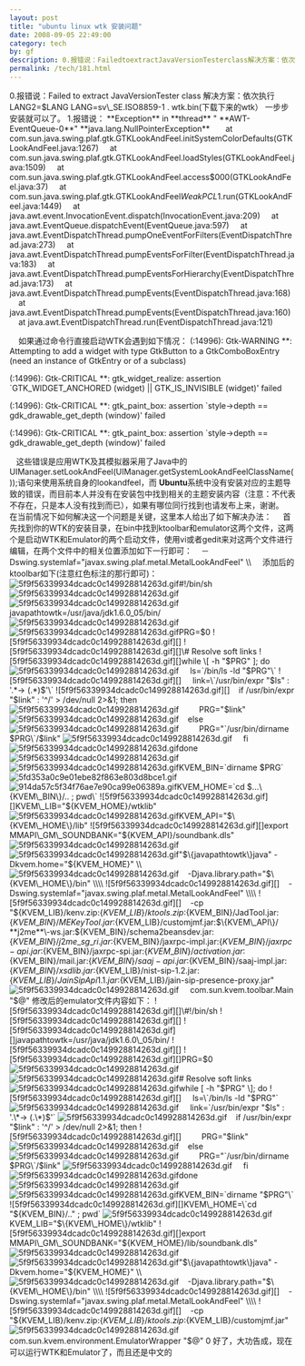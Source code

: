 ```yaml
---
layout: post
title: "ubuntu linux wtk 安装问题"
date: 2008-09-05 22:49:00
category: tech
by: gf
description: 0.报错说：FailedtoextractJavaVersionTesterclass解决方案：依次执行LANG2=$LANGLANG=sv_SE.ISO8859-1.wtk.bin(下载下来的wtk）一步步安装就可以了。1.报错说：
permalink: /tech/181.html
---
```

0.报错说：Failed to extract JavaVersionTester class
解决方案：依次执行
LANG2=$LANG
LANG=sv\_SE.ISO8859-1
. wtk.bin(下载下来的wtk）
一步步安装就可以了。
1.报错说：
**Exception** in **thread** " **AWT-EventQueue-0**" **java.lang.NullPointerException**
  
   at com.sun.java.swing.plaf.gtk.GTKLookAndFeel.initSystemColorDefaults(GTKLookAndFeel.java:1267)
    at com.sun.java.swing.plaf.gtk.GTKLookAndFeel.loadStyles(GTKLookAndFeel.java:1509)
    at com.sun.java.swing.plaf.gtk.GTKLookAndFeel.access$000(GTKLookAndFeel.java:37)
    at com.sun.java.swing.plaf.gtk.GTKLookAndFeel$WeakPCL$1.run(GTKLookAndFeel.java:1449)
    at java.awt.event.InvocationEvent.dispatch(InvocationEvent.java:209)
    at java.awt.EventQueue.dispatchEvent(EventQueue.java:597)
    at java.awt.EventDispatchThread.pumpOneEventForFilters(EventDispatchThread.java:273)
    at java.awt.EventDispatchThread.pumpEventsForFilter(EventDispatchThread.java:183)
    at java.awt.EventDispatchThread.pumpEventsForHierarchy(EventDispatchThread.java:173)
    at java.awt.EventDispatchThread.pumpEvents(EventDispatchThread.java:168)
    at java.awt.EventDispatchThread.pumpEvents(EventDispatchThread.java:160)
    at java.awt.EventDispatchThread.run(EventDispatchThread.java:121)

    如果通过命令行直接启动WTK会遇到如下情况：
(<unknown>:14996): Gtk-WARNING \*\*: Attempting to add a widget with type GtkButton to a GtkComboBoxEntry (need an instance of GtkEntry or of a subclass)

(<unknown>:14996): Gtk-CRITICAL \*\*: gtk\_widget\_realize: assertion \`GTK\_WIDGET\_ANCHORED (widget) || GTK\_IS\_INVISIBLE (widget)' failed

(<unknown>:14996): Gtk-CRITICAL \*\*: gtk\_paint\_box: assertion \`style->depth == gdk\_drawable\_get\_depth (window)' failed

(<unknown>:14996): Gtk-CRITICAL \*\*: gtk\_paint\_box: assertion \`style->depth == gdk\_drawable\_get\_depth (window)' failed

   这些错误是应用WTK及其模拟器采用了Java中的UIManager.setLookAndFeel(UIManager.getSystemLookAndFeelClassName());语句来使用系统自身的lookandfeel，而 **Ubuntu**系统中没有安装对应的主题导致的错误，而目前本人并没有在安装包中找到相关的主题安装内容（注意：不代表不存在，只是本人没有找到而已），如果有哪位同行找到也请发布上来，谢谢。
    在当前情况下如何解决这一个问题是关键，这里本人给出了如下解决办法：
    首先找到你的WTK的安装目录，在bin中找到ktoolbar和emulator这两个文件，这两个是启动WTK和Emulator的两个启动文件，使用vi或者gedit来对这两个文件进行编辑，在两个文件中的相关位置添加如下一行即可：
   －Dswing.systemlaf="javax.swing.plaf.metal.MetalLookAndFeel" \\\\
    添加后的ktoolbar如下(注意红色标注的那行即可)：
![5f9f56339934dcadc0c149928814263d.gif][]\#!/bin/sh
![5f9f56339934dcadc0c149928814263d.gif][]
![5f9f56339934dcadc0c149928814263d.gif][]javapathtowtk=/usr/java/jdk1.6.0\_05/bin/
![5f9f56339934dcadc0c149928814263d.gif][]
![5f9f56339934dcadc0c149928814263d.gif][]PRG=$0
![5f9f56339934dcadc0c149928814263d.gif][]
![5f9f56339934dcadc0c149928814263d.gif][]\# Resolve soft links
![5f9f56339934dcadc0c149928814263d.gif][]while \[ -h "$PRG" \]; do
![5f9f56339934dcadc0c149928814263d.gif][]     ls=\`/bin/ls -ld "$PRG"\`
![5f9f56339934dcadc0c149928814263d.gif][]     link=\`/usr/bin/expr "$ls" : '.\*-> (.\*)$'\`
![5f9f56339934dcadc0c149928814263d.gif][]    if /usr/bin/expr "$link" : '^/' > /dev/null 2>&1; then
![5f9f56339934dcadc0c149928814263d.gif][]         PRG="$link"
![5f9f56339934dcadc0c149928814263d.gif][]    else
![5f9f56339934dcadc0c149928814263d.gif][]         PRG="\`/usr/bin/dirname $PRG\`/$link"
![5f9f56339934dcadc0c149928814263d.gif][]     fi
![5f9f56339934dcadc0c149928814263d.gif][]done
![5f9f56339934dcadc0c149928814263d.gif][]
![5f9f56339934dcadc0c149928814263d.gif][]KVEM\_BIN=\`dirname $PRG\`
![5fd353a0c9e01ebe82f863e803d8bce1.gif][] ![914da57c5f34f76ae7e90ca99e06389a.gif][]KVEM\_HOME=\`cd $...\{KVEM\_BIN\}/.. ; pwd\`
![5f9f56339934dcadc0c149928814263d.gif][]KVEM\_LIB="$\{KVEM\_HOME\}/wtklib"
![5f9f56339934dcadc0c149928814263d.gif][]KVEM\_API="$\{KVEM\_HOME\}/lib"
![5f9f56339934dcadc0c149928814263d.gif][]export MMAPI\_GM\_SOUNDBANK="$\{KVEM\_API\}/soundbank.dls"
![5f9f56339934dcadc0c149928814263d.gif][]
![5f9f56339934dcadc0c149928814263d.gif][]"$\{javapathtowtk\}java" -Dkvem.home="$\{KVEM\_HOME\}" \\\\
![5f9f56339934dcadc0c149928814263d.gif][]    -Djava.library.path="$\{KVEM\_HOME\}/bin" \\\\
![5f9f56339934dcadc0c149928814263d.gif][]    -Dswing.systemlaf="javax.swing.plaf.metal.MetalLookAndFeel" \\\\
![5f9f56339934dcadc0c149928814263d.gif][]    -cp "$\{KVEM\_LIB\}/kenv.zip:$\{KVEM\_LIB\}/ktools.zip:$\{KVEM\_BIN\}/JadTool.jar:$\{KVEM\_BIN\}/MEKeyTool.jar:$\{KVEM\_LIB\}/customjmf.jar:$\{KVEM\_API\}/ **j2me**\-ws.jar:$\{KVEM\_BIN\}/schema2beansdev.jar:$\{KVEM\_BIN\}/j2me\_sg\_ri.jar:$\{KVEM\_BIN\}/jaxrpc-impl.jar:$\{KVEM\_BIN\}/jaxrpc-api.jar:$\{KVEM\_BIN\}/jaxrpc-spi.jar:$\{KVEM\_BIN\}/activation.jar:$\{KVEM\_BIN\}/mail.jar:$\{KVEM\_BIN\}/saaj-api.jar:$\{KVEM\_BIN\}/saaj-impl.jar:$\{KVEM\_BIN\}/xsdlib.jar:$\{KVEM\_LIB\}/nist-sip-1.2.jar:$\{KVEM\_LIB\}/JainSipApi1.1.jar:$\{KVEM\_LIB\}/jain-sip-presence-proxy.jar"
![5f9f56339934dcadc0c149928814263d.gif][]     com.sun.kvem.toolbar.Main "$@"
修改后的emulator文件内容如下：
![5f9f56339934dcadc0c149928814263d.gif][]\#!/bin/sh
![5f9f56339934dcadc0c149928814263d.gif][]
![5f9f56339934dcadc0c149928814263d.gif][]javapathtowtk=/usr/java/jdk1.6.0\_05/bin/
![5f9f56339934dcadc0c149928814263d.gif][]
![5f9f56339934dcadc0c149928814263d.gif][]PRG=$0
![5f9f56339934dcadc0c149928814263d.gif][]
![5f9f56339934dcadc0c149928814263d.gif][]\# Resolve soft links
![5f9f56339934dcadc0c149928814263d.gif][]while \[ -h "$PRG" \]; do
![5f9f56339934dcadc0c149928814263d.gif][]     ls=\`/bin/ls -ld "$PRG"\`
![5f9f56339934dcadc0c149928814263d.gif][]     link=\`/usr/bin/expr "$ls" : '.\*-> (.\*)$'\`
![5f9f56339934dcadc0c149928814263d.gif][]    if /usr/bin/expr "$link" : '^/' > /dev/null 2>&1; then
![5f9f56339934dcadc0c149928814263d.gif][]         PRG="$link"
![5f9f56339934dcadc0c149928814263d.gif][]    else
![5f9f56339934dcadc0c149928814263d.gif][]         PRG="\`/usr/bin/dirname $PRG\`/$link"
![5f9f56339934dcadc0c149928814263d.gif][]     fi
![5f9f56339934dcadc0c149928814263d.gif][]done
![5f9f56339934dcadc0c149928814263d.gif][]
![5f9f56339934dcadc0c149928814263d.gif][]KVEM\_BIN=\`dirname "$PRG"\`
![5f9f56339934dcadc0c149928814263d.gif][]KVEM\_HOME=\`cd "$\{KVEM\_BIN\}/.." ; pwd\`
![5f9f56339934dcadc0c149928814263d.gif][]KVEM\_LIB="$\{KVEM\_HOME\}/wtklib"
![5f9f56339934dcadc0c149928814263d.gif][]export MMAPI\_GM\_SOUNDBANK="$\{KVEM\_HOME\}/lib/soundbank.dls"
![5f9f56339934dcadc0c149928814263d.gif][]
![5f9f56339934dcadc0c149928814263d.gif][]"$\{javapathtowtk\}java" -Dkvem.home="$\{KVEM\_HOME\}" \\\\
![5f9f56339934dcadc0c149928814263d.gif][]    -Djava.library.path="$\{KVEM\_HOME\}/bin" \\\\
![5f9f56339934dcadc0c149928814263d.gif][]    -Dswing.systemlaf="javax.swing.plaf.metal.MetalLookAndFeel" \\\\
![5f9f56339934dcadc0c149928814263d.gif][]    -cp "$\{KVEM\_LIB\}/kenv.zip:$\{KVEM\_LIB\}/ktools.zip:$\{KVEM\_LIB\}/customjmf.jar"
![5f9f56339934dcadc0c149928814263d.gif][]     com.sun.kvem.environment.EmulatorWrapper "$@" 0
好了，大功告成，现在可以运行WTK和Emulator了，而且还是中文的


[5f9f56339934dcadc0c149928814263d.gif]: http://www.gfzj.us/gfzjus_blog/tech/2014-10-22/5f9f56339934dcadc0c149928814263d.gif
[5fd353a0c9e01ebe82f863e803d8bce1.gif]: http://www.gfzj.us/gfzjus_blog/tech/2014-10-22/5fd353a0c9e01ebe82f863e803d8bce1.gif
[914da57c5f34f76ae7e90ca99e06389a.gif]: http://www.gfzj.us/gfzjus_blog/tech/2014-10-22/914da57c5f34f76ae7e90ca99e06389a.gif
